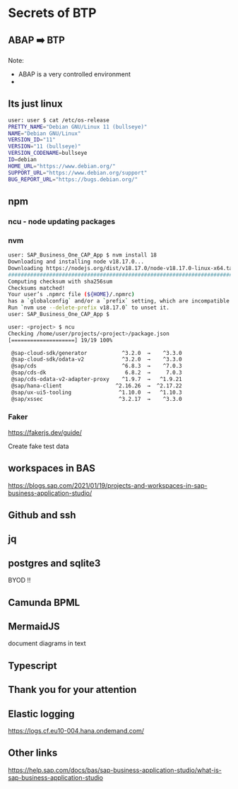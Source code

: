 # Secrets of BTP



## ABAP ➡️ BTP

Note:
+ ABAP is a very controlled environment
+


## Its just linux

```bash
user: user $ cat /etc/os-release
PRETTY_NAME="Debian GNU/Linux 11 (bullseye)"
NAME="Debian GNU/Linux"
VERSION_ID="11"
VERSION="11 (bullseye)"
VERSION_CODENAME=bullseye
ID=debian
HOME_URL="https://www.debian.org/"
SUPPORT_URL="https://www.debian.org/support"
BUG_REPORT_URL="https://bugs.debian.org/"
```



## npm



### ncu - node updating packages



### nvm

```bash
user: SAP_Business_One_CAP_App $ nvm install 18
Downloading and installing node v18.17.0...
Downloading https://nodejs.org/dist/v18.17.0/node-v18.17.0-linux-x64.tar.xz...
################################################################################################################### 100.0%
Computing checksum with sha256sum
Checksums matched!
Your user’s .npmrc file (${HOME}/.npmrc)
has a `globalconfig` and/or a `prefix` setting, which are incompatible with nvm.
Run `nvm use --delete-prefix v18.17.0` to unset it.
user: SAP_Business_One_CAP_App $
```



```bash
user: <project> $ ncu
Checking /home/user/projects/<project>/package.json
[====================] 19/19 100%

 @sap-cloud-sdk/generator           ^3.2.0  →    ^3.3.0
 @sap-cloud-sdk/odata-v2            ^3.2.0  →    ^3.3.0
 @sap/cds                           ^6.8.3  →    ^7.0.3
 @sap/cds-dk                         6.8.2  →     7.0.3
 @sap/cds-odata-v2-adapter-proxy    ^1.9.7  →   ^1.9.21
 @sap/hana-client                 ^2.16.26  →  ^2.17.22
 @sap/ux-ui5-tooling               ^1.10.0  →   ^1.10.3
 @sap/xssec                        ^3.2.17  →    ^3.3.0
 ```



### Faker

https://fakerjs.dev/guide/

Create fake test data


## workspaces in BAS

https://blogs.sap.com/2021/01/19/projects-and-workspaces-in-sap-business-application-studio/




## Github and ssh


## jq


## postgres and sqlite3

BYOD !!


## Camunda BPML



## MermaidJS

document diagrams in text


## Typescript






## Thank you for your attention


## Elastic logging
https://logs.cf.eu10-004.hana.ondemand.com/

## Other links

https://help.sap.com/docs/bas/sap-business-application-studio/what-is-sap-business-application-studio
